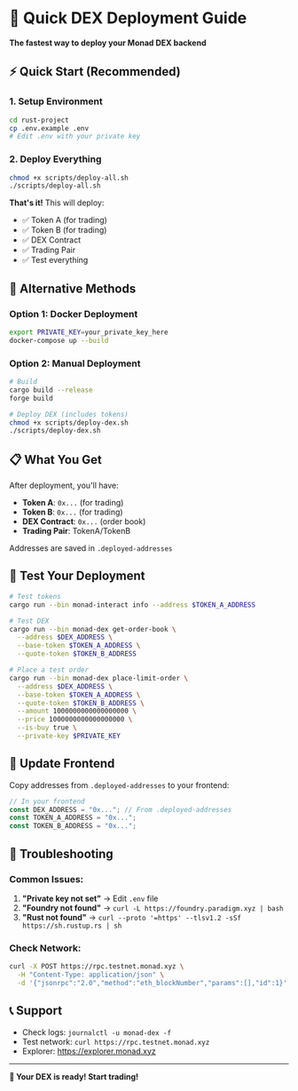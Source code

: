 # 🚀 Quick DEX Deployment Guide

**The fastest way to deploy your Monad DEX backend**

## ⚡ Quick Start (Recommended)

### 1. Setup Environment
```bash
cd rust-project
cp .env.example .env
# Edit .env with your private key
```

### 2. Deploy Everything
```bash
chmod +x scripts/deploy-all.sh
./scripts/deploy-all.sh
```

**That's it!** This will deploy:
- ✅ Token A (for trading)
- ✅ Token B (for trading) 
- ✅ DEX Contract
- ✅ Trading Pair
- ✅ Test everything

## 🔧 Alternative Methods

### Option 1: Docker Deployment
```bash
export PRIVATE_KEY=your_private_key_here
docker-compose up --build
```

### Option 2: Manual Deployment
```bash
# Build
cargo build --release
forge build

# Deploy DEX (includes tokens)
chmod +x scripts/deploy-dex.sh
./scripts/deploy-dex.sh
```

## 📋 What You Get

After deployment, you'll have:
- **Token A**: `0x...` (for trading)
- **Token B**: `0x...` (for trading)
- **DEX Contract**: `0x...` (order book)
- **Trading Pair**: TokenA/TokenB

Addresses are saved in `.deployed-addresses`

## 🧪 Test Your Deployment

```bash
# Test tokens
cargo run --bin monad-interact info --address $TOKEN_A_ADDRESS

# Test DEX
cargo run --bin monad-dex get-order-book \
  --address $DEX_ADDRESS \
  --base-token $TOKEN_A_ADDRESS \
  --quote-token $TOKEN_B_ADDRESS

# Place a test order
cargo run --bin monad-dex place-limit-order \
  --address $DEX_ADDRESS \
  --base-token $TOKEN_A_ADDRESS \
  --quote-token $TOKEN_B_ADDRESS \
  --amount 1000000000000000000 \
  --price 1000000000000000000 \
  --is-buy true \
  --private-key $PRIVATE_KEY
```

## 🔗 Update Frontend

Copy addresses from `.deployed-addresses` to your frontend:
```typescript
// In your frontend
const DEX_ADDRESS = "0x..."; // From .deployed-addresses
const TOKEN_A_ADDRESS = "0x...";
const TOKEN_B_ADDRESS = "0x...";
```

## 🚨 Troubleshooting

### Common Issues:
1. **"Private key not set"** → Edit `.env` file
2. **"Foundry not found"** → `curl -L https://foundry.paradigm.xyz | bash`
3. **"Rust not found"** → `curl --proto '=https' --tlsv1.2 -sSf https://sh.rustup.rs | sh`

### Check Network:
```bash
curl -X POST https://rpc.testnet.monad.xyz \
  -H "Content-Type: application/json" \
  -d '{"jsonrpc":"2.0","method":"eth_blockNumber","params":[],"id":1}'
```

## 📞 Support

- Check logs: `journalctl -u monad-dex -f`
- Test network: `curl https://rpc.testnet.monad.xyz`
- Explorer: https://explorer.monad.xyz

---

**🎉 Your DEX is ready! Start trading!** 